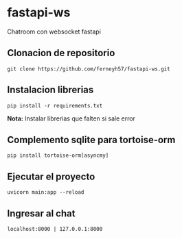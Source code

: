 # fastapi-ws

Chatroom con websocket fastapi


## Clonacion de repositorio 

```
git clone https://github.com/ferneyh57/fastapi-ws.git
```

## Instalacion librerias

```
pip install -r requirements.txt
```
**Nota:** Instalar librerias que falten si sale error


## Complemento sqlite para tortoise-orm
```
pip install tortoise-orm[asyncmy]
```

## Ejecutar el proyecto
```
uvicorn main:app --reload
```

## Ingresar al chat
```
localhost:8000 | 127.0.0.1:8000
```
